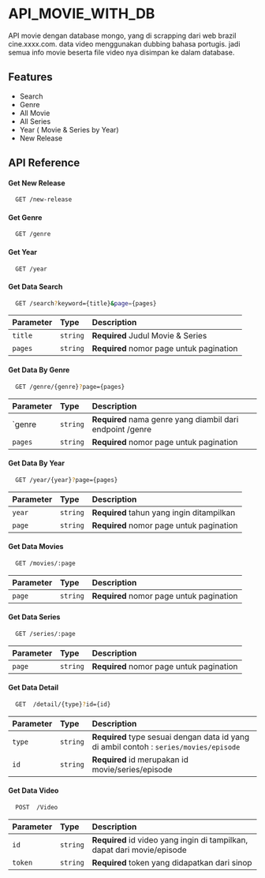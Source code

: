 
# API_MOVIE_WITH_DB  

API movie dengan database mongo, yang di scrapping dari web brazil cine.xxxx.com. data video menggunakan dubbing bahasa portugis. jadi semua info movie beserta file video nya disimpan ke dalam database.



## Features

- Search
- Genre
- All Movie
- All Series
- Year ( Movie & Series by Year)
- New Release



## API Reference

#### Get New Release

```bash
  GET /new-release
```

#### Get Genre

```bash
  GET /genre
```

#### Get Year

```bash
  GET /year
```

#### Get Data Search

```bash
  GET /search?keyword={title}&page={pages}
```

| Parameter | Type     | Description                              |
| :-------- | :------- | :--------------------------------------- |
| `title`   | `string` | **Required** Judul Movie & Series        |
| `pages`   | `string` | **Required** nomor page untuk pagination |

#### Get Data By Genre

```bash
  GET /genre/{genre}?page={pages}
```

| Parameter | Type     | Description                                               |
| :-------- | :------- | :-------------------------------------------------------- |
| `genre    | `string` | **Required** nama genre yang diambil dari endpoint /genre |
| `pages`   | `string` | **Required** nomor page untuk pagination                  |

#### Get Data By Year

```bash
  GET /year/{year}?page={pages}
```

| Parameter | Type     | Description                               |
| :-------- | :------- | :---------------------------------------- |
| `year`    | `string` | **Required** tahun yang ingin ditampilkan |
| `page`    | `string` | **Required** nomor page untuk pagination  |

#### Get Data Movies

```bash
  GET /movies/:page
```

| Parameter | Type     | Description                              |
| :-------- | :------- | :--------------------------------------- |
| `page`    | `string` | **Required** nomor page untuk pagination |

#### Get Data Series

```bash
  GET /series/:page
```

| Parameter | Type     | Description                              |
| :-------- | :------- | :--------------------------------------- |
| `page`    | `string` | **Required** nomor page untuk pagination |

#### Get Data Detail

```bash
  GET  /detail/{type}?id={id}
```

| Parameter | Type     | Description                                                                            |
| :-------- | :------- | :------------------------------------------------------------------------------------- |
| `type`    | `string` | **Required** type sesuai dengan data id yang di ambil contoh : `series/movies/episode` |
| `id`      | `string` | **Required** id merupakan id movie/series/episode                                      |

#### Get Data Video

```bash
  POST  /Video
```

| Parameter | Type     | Description                                                             |
| :-------- | :------- | :---------------------------------------------------------------------- |
| `id`      | `string` | **Required** id video yang ingin di tampilkan, dapat dari movie/episode |
| `token`   | `string` | **Required** token yang didapatkan dari sinop                           |
